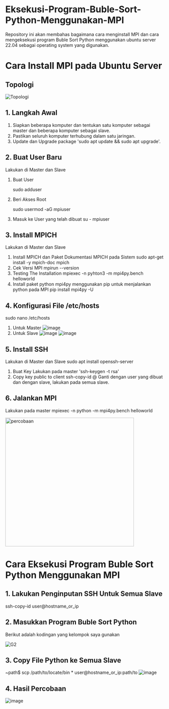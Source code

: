 # Eksekusi-Program-Buble-Sort-Python-Menggunakan-MPI
Repository ini akan membahas bagaimana cara menginstall MPI dan cara mengeksekusi program Buble Sort Python menggunakan ubuntu server 22.04 sebagai operating system yang digunakan.

# Cara Install MPI pada Ubuntu Server
## Topologi
![Topologi](https://github.com/feliana444/Eksekusi-Program-Buble-Sort-Python-Menggunakan-MPI/assets/145323449/f43765be-5ec9-4ce7-977f-b9264035b25d)

## 1. Langkah Awal
1. Siapkan beberapa komputer dan tentukan satu komputer sebagai master dan beberapa komputer sebagai slave.
2. Pastikan seluruh komputer terhubung dalam satu jaringan.
3. Update dan Upgrade package 'sudo apt update && sudo apt upgrade'.

## 2. Buat User Baru
Lakukan di Master dan Slave
1. Buat User
   
   sudo adduser <nama user>
2. Beri Akses Root
   
   sudo usermod -aG mpiuser
   
3. Masuk ke User yang telah dibuat
   su - mpiuser

## 3. Install MPICH
Lakukan di Master dan Slave
1. Install MPICH dan Paket Dokumentasi MPICH pada Sistem
   sudo apt-get install -y mpich-doc mpich
2. Cek Versi MPI
   mpirun --version
3. Testing The Installation
   mpiexec -n <jumlah core> pyhton3 -m mpi4py.bench helloworld
4. Install paket python mpi4py menggunakan pip untuk menjalankan python pada MPI
   pip install mpi4py -U

## 4. Konfigurasi File /etc/hosts
sudo nano /etc/hosts
1. Untuk Master
   ![image](https://github.com/feliana444/Eksekusi-Program-Buble-Sort-Python-Menggunakan-MPI/assets/145323449/13f4a711-0e1f-4991-9e11-8ab8d402aad4)
2. Untuk Slave
   ![image](https://github.com/feliana444/Eksekusi-Program-Buble-Sort-Python-Menggunakan-MPI/assets/145323449/a8559898-3a0b-4c9e-a955-e70d55e7e0ec)
   ![image](https://github.com/feliana444/Eksekusi-Program-Buble-Sort-Python-Menggunakan-MPI/assets/145323449/0b8d6c31-691e-4218-804e-99075671afa8)

## 5. Install SSH
Lakukan di Master dan Slave
sudo apt install openssh-server
1. Buat Key
   Lakukan pada master 'ssh-keygen -t rsa'
2. Copy key public to client
   ssh-copy-id <nama user>@<host>
   Ganti <nama user> dengan user yang dibuat dan <host> dengan slave, lakukan pada semua slave.

## 6. Jalankan MPI
Lakukan pada master
mpiexec -n <jumlah core> python -m mpi4py.bench helloworld

<img width="404" alt="percobaan" src="https://github.com/feliana444/Eksekusi-Program-Buble-Sort-Python-Menggunakan-MPI/assets/145323449/8e1d12c1-2d12-4016-afd9-341b1eea56e7">



# Cara Eksekusi Program Buble Sort Python Menggunakan MPI
## 1. Lakukan Penginputan SSH Untuk Semua Slave
ssh-copy-id user@hostname_or_ip

## 2. Masukkan Program Buble Sort Python
Berikut adalah kodingan yang kelompok saya gunakan

![G2](https://github.com/feliana444/Eksekusi-Program-Buble-Sort-Python-Menggunakan-MPI/assets/145323449/06f0602c-f77c-4e96-a9cc-2bcae83c3c68)


## 3. Copy File Python ke Semua Slave
~path$ scp /path/to/locate/bin * user@hostname_or_ip:path/to
![image](https://github.com/feliana444/Eksekusi-Program-Buble-Sort-Python-Menggunakan-MPI/assets/145323449/d6455bd1-4c86-41e2-9116-f5648166b92c)


## 4. Hasil Percobaan
![image](https://github.com/feliana444/Eksekusi-Program-Buble-Sort-Python-Menggunakan-MPI/assets/145323449/72d92ade-9125-4b55-b043-add4c0e6ee1f)

